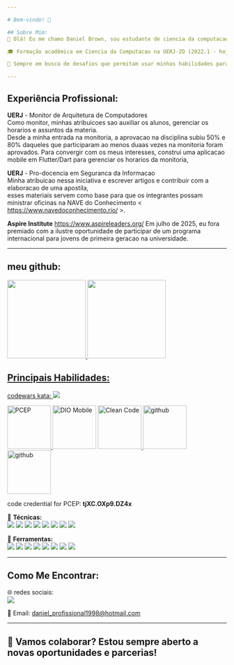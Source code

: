 ```yaml
---

# Bem-vindo! 👋

## Sobre Mim:
💼 Olá! Eu me chamo Daniel Brown, sou estudante de ciencia da computacao e pretendo especializar-me em desencvolvimento de software, com paixão por construir app mobile e web.

🎓 Formação acadêmica em Ciencia da Computacao na UERJ-ZO (2022.1 - hoje).

🌟 Sempre em busca de desafios que permitam usar minhas habilidades para gerar impacto positivo e soluções criativas.

---
```


## Experiência Profissional:

  **UERJ** - Monitor de Arquitetura de Computadores<br>
  Como monitor, minhas atribuicoes sao auxiliar os alunos, gerenciar os horarios e assuntos da materia.<br>
  Desde a minha entrada na monitoria, a aprovacao na disciplina subiu 50% e 80% daqueles que participaram ao menos duaas vezes na monitoria foram aprovados.
  Para convergir com os meus interesses, construi uma aplicacao mobile em Flutter/Dart para gerenciar os horarios da monitoria,<br>

  **UERJ** - Pro-docencia em Seguranca da Informacao<br>
  Minha atribuicao nessa iniciativa e escrever artigos e contribuir com a elaboracao de uma apostila, <br>
  esses materiais servem como base para que os integrantes possam  ministrar oficinas na NAVE do Conhecimento < https://www.navedoconhecimento.rio/ >.

  **Aspire Institute** https://www.aspireleaders.org/
  Em julho de 2025, eu fora premiado com a ilustre oportunidade de participar de um programa internacional para jovens de primeira geracao na universidade.
  
--- 

## meu github:

<div>
<a href="https://github.com/DanielBrown1998">
<img loading="lazy" height="180em" src="https://github-readme-stats.vercel.app/api/top-langs/?username=DanielBrown1998&layout=compact&langs_count=7&theme=dracula"/>
<img loading="lazy" height="180em" src="https://github-readme-stats.vercel.app/api?username=DanielBrown1998&show_icons=true&theme=dracula&include_all_commits=true&count_private=true"/>
</div>


## Principais Habilidades:

<p>codewars kata: <img src="https://www.codewars.com/users/daniel4661/badges/small"/></p>

<p>
  <a href="https://verify.openedg.org/">
    <img src="https://pythoninstitute.org/assets/61f11fac8e6f4153315957.png" style=" width: 100px; heigth: 100px" alt="PCEP ">
  </a>
  <img src="https://assets.dio.me/Ts3gSWyY9i18YohyI-1r67ZQEbtYbqQIXFYMdv1_UC4/f:webp/q:80/w:120/L2NvdXJzZXMvYmFkZ2UvYzgzMzNiZjMtYzJiZS00N2MxLWE0NzItYzhhZDhkMDdlYTc4LnBuZw" style=" width: 100px; heigth: 100px" alt="DIO Mobile">
   <a href="https://www.dio.me/certificate/64EE8ZTZ/share">
     <img src="https://hermes.dio.me/courses/badge/3e88a455-c220-4e56-bb29-28c046ed6ae7.png" style=" width: 100px; heigth: 100px" alt="Clean Code">
   </a>
   <a href="https://www.dio.me/certificate/4XAWENER/share">
     <img src="https://hermes.dio.me/courses/badge/406684a4-396d-4160-94b9-ead934e18564.png" style=" width: 100px; heigth: 100px" alt="github">
   </a>
   <a href="https://developers.google.com/profile/badges/playlists/android/android-architecture?hl=pt-br">
     <img src="https://developers.google.com/profile/badges/playlists/android/android-architecture/badge.svg" style=" width: 100px; heigth: 100px" alt="github">
   </a>
   
  <br>
  <p>code credential for PCEP: <b>tjXC.OXp9.DZ4x</b></p>
</p>

🔹 **Técnicas:** <br>
   <img src="https://img.shields.io/badge/python-3670A0?style=for-the-badge&logo=python&logoColor=ffdd54">
   <img src="https://img.shields.io/badge/dart-%230175C2.svg?style=for-the-badge&logo=dart&logoColor=white">
   <img src="https://img.shields.io/badge/Flutter-%2302569B.svg?style=for-the-badge&logo=Flutter&logoColor=white">
   <img src="https://img.shields.io/badge/django-%23092E20.svg?style=for-the-badge&logo=django&logoColor=white">
   <img src="https://img.shields.io/badge/postgres-%23316192.svg?style=for-the-badge&logo=postgresql&logoColor=white">
   <img src="https://img.shields.io/badge/firebase-%23039BE5.svg?style=for-the-badge&logo=firebase">
   <img src="https://img.shields.io/badge/numpy-%23013243.svg?style=for-the-badge&logo=numpy&logoColor=white">
   <img src="https://img.shields.io/badge/DJANGO-REST-ff1709?style=for-the-badge&logo=django&logoColor=white&color=ff1709&labelColor=gray">
     
🔹 **Ferramentas:** <br>
  <img src="https://img.shields.io/badge/Microsoft_Excel-217346?style=for-the-badge&logo=microsoft-excel&logoColor=white">
  <img src="https://img.shields.io/badge/Visual%20Studio%20Code-0078d7.svg?style=for-the-badge&logo=visual-studio-code&logoColor=white">
  <img src="https://img.shields.io/badge/AWS-%23FF9900.svg?style=for-the-badge&logo=amazon-aws&logoColor=white">
  <img src="https://img.shields.io/badge/Android-3DDC84?style=for-the-badge&logo=android&logoColor=white">
  <img src="https://img.shields.io/badge/docker-%230db7ed.svg?style=for-the-badge&logo=docker&logoColor=white">
  <img src="https://img.shields.io/badge/Trello-%23026AA7.svg?style=for-the-badge&logo=Trello&logoColor=white">
  <img src="https://img.shields.io/badge/github-%23121011.svg?style=for-the-badge&logo=github&logoColor=white">
  <img src="https://img.shields.io/badge/git-%23F05033.svg?style=for-the-badge&logo=git&logoColor=white">

---

## Como Me Encontrar:<br>
🌐 redes sociais:<br>
<a href="https://www.linkedin.com/in/daniel-brown-rodrigues-m-dos-passos">
  <img src="https://img.shields.io/badge/linkedin-%230077B5.svg?style=for-the-badge&logo=linkedin&logoColor=white">
</a><br>
              
              
📧 Email: daniel_profissional1998@hotmail.com  

---
🚀 Vamos colaborar? Estou sempre aberto a novas oportunidades e parcerias!
---

